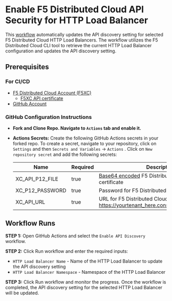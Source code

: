 # Enable F5 Distributed Cloud API Security for HTTP Load Balancer

This [workflow](/actions/workflows/enable-api-discovery.yaml) automatically updates the API discovery setting for selected F5 Distributed Cloud HTTP Load Balancers. The workflow utilizes the F5 Distributed Cloud CLI tool to retrieve the current HTTP Load Balancer configuration and updates the API discovery setting.

## Prerequisites

### For CI/CD

- [F5 Distributed Cloud Account (F5XC)](https://console.ves.volterra.io/signup/usage_plan)
  - [F5XC API certificate](https://docs.cloud.f5.com/docs/how-to/user-mgmt/credentials)
- [GitHub Account](https://github.com)

### GitHub Configuration Instructions

- **Fork and Clone Repo. Navigate to `Actions` tab and enable it.**

- **Actions Secrets:** Create the following GitHub Actions secrets in your forked repo. To create a secret, navigate to your repository, click on `Settings` and then `Secrets and Variables` -> `Actions` . Click on `New repository secret` and add the following secrets:

  | **Name**        | **Required** | **Description**                                                                                                                                            |
  | --------------- | ------------ | ---------------------------------------------------------------------------------------------------------------------------------------------------------- |
  | XC_API_P12_FILE | true         | [Base64 encoded](https://f5devcentral.github.io/f5-xc-terraform-examples/tools/binary-to-base64-converter/index.html) F5 Distributed Cloud API certificate |
  | XC_P12_PASSWORD | true         | Password for F5 Distributed Cloud API certificate                                                                                                          |
  | XC_API_URL      | true         | URL for F5 Distributed Cloud API (example: https://yourtenant_here.console.ves.volterra.io/api)                                                            |

## Workflow Runs

**STEP 1:** Open GitHub Actions and select the `Enable API Discovery` workflow.

**STEP 2:** Click Run workflow and enter the required inputs:

- `HTTP Load Balancer Name` - Name of the HTTP Load Balancer to update the API discovery setting
- `HTTP Load Balancer Namespace` - Namespace of the HTTP Load Balancer

**STEP 3:** Click Run workflow and monitor the progress. Once the workflow is completed, the API discovery setting for the selected HTTP Load Balancer will be updated.

